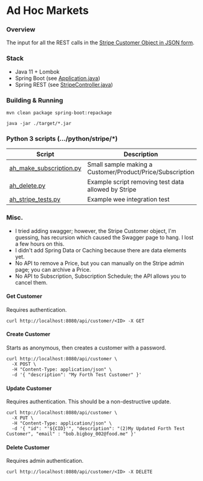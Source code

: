 # Ad Hoc Markets 

### Overview
The input for all the REST calls in the [Stripe Customer Object in JSON form](https://stripe.com/docs/api/customers).

### Stack
* Java 11 + Lombok
* Spring Boot (see [Application.java](src/main/java/ah/customer/stripe/))
* Spring REST (see [StripeController.java](src/main/java/ah/customer/stripe/controller/StripeController.java))

### Building & Running

    mvn clean package spring-boot:repackage

    java -jar ./target/*.jar

### Python 3 scripts (.../python/stripe/*)

| Script | Description |
| ------- | ----------- |
| [ah_make_subscription.py](python/stripe/ah_make_subscription.py) | Small sample making a Customer/Product/Price/Subscription|
| [ah_delete.py](python/stripe/ah_delete.py) | Example script removing test data allowed by Stripe |
| [ah_stripe_tests.py](python/stripe/ah_stripe_tests.py) | Example wee integration test |

### Misc.

* I tried adding swagger; however, the Stripe Customer object, I'm guessing, has recursion which 
caused the Swagger page to hang. I lost a few hours on this.
* I didn't add Spring Data or Caching because there are data elements yet.
* No API to remove a Price, but you can manually on the Stripe admin page; you can archive a Price.
* No API to Subscription, Subscription Schedule; the API allows you to cancel them.
 
#### Get Customer
Requires authentication.

```
curl http://localhost:8080/api/customer/<ID> -X GET 
```

#### Create Customer
Starts as anonymous, then creates a customer with a password.

```
curl http://localhost:8080/api/customer \
  -X POST \
  -H "Content-Type: application/json" \
  -d '{ "description": "My Forth Test Customer" }'   
```

#### Update Customer
Requires authentication. This should be a non-destructive update.

```
curl http://localhost:8080/api/customer \
  -X PUT \
  -H "Content-Type: application/json" \
  -d '{ "id": "'${CID}'", "description": "(2)My Updated Forth Test Customer", "email" : "bob.bigboy_002@food.me" }'   
```

#### Delete Customer
Requires admin authentication.

```
curl http://localhost:8080/api/customer/<ID> -X DELETE 
```
